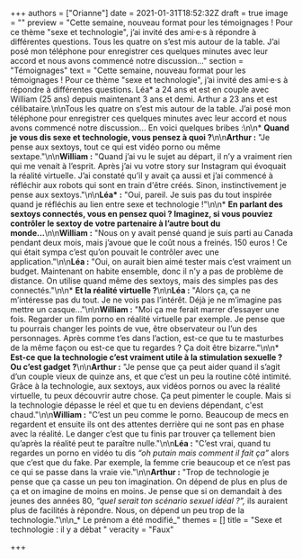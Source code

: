 +++
authors = ["Orianne"]
date = 2021-01-31T18:52:32Z
draft = true
image = ""
preview = "Cette semaine, nouveau format pour les témoignages ! Pour ce thème \"sexe et technologie\", j’ai invité des ami·e·s à répondre à différentes questions. Tous les quatre on s’est mis autour de la table. J’ai posé mon téléphone pour enregistrer ces quelques minutes avec leur accord et nous avons commencé notre discussion..."
section = "Témoignages"
text = "Cette semaine, nouveau format pour les témoignages ! Pour ce thème \"sexe et technologie\", j’ai invité des ami·e·s à répondre à différentes questions. Léa* a 24 ans et est en couple avec William (25 ans) depuis maintenant 3 ans et demi. Arthur a 23 ans et est célibataire.\n\nTous les quatre on s’est mis autour de la table. J’ai posé mon téléphone pour enregistrer ces quelques minutes avec leur accord et nous avons commencé notre discussion... En voici quelques bribes :\n\n* **Quand je vous dis sexe et technologie, vous pensez à quoi ?**\n\n**Arthur :** \"Je pense aux sextoys, tout ce qui est vidéo porno ou même sextape.\"\n\n**William :** \"Quand j’ai vu le sujet au départ, il n’y a vraiment rien qui me venait à l’esprit. Après j’ai vu votre story sur Instagram qui évoquait la réalité virtuelle. J’ai constaté qu’il y avait ça aussi et j’ai commencé à réfléchir aux robots qui sont en train d'être créés. Sinon, instinctivement je pense aux sextoys.\"\n\n**Léa* :** \"Oui, pareil. Je suis pas du tout inspirée quand je réfléchis au lien entre sexe et technologie !\"\n\n* **En parlant des sextoys connectés, vous en pensez quoi ? Imaginez, si vous pouviez contrôler le sextoy de votre partenaire à l’autre bout du monde...**\n\n**William :** \"Nous on y avait pensé quand je suis parti au Canada pendant deux mois, mais j’avoue que le coût nous a freinés. 150 euros ! Ce qui était sympa c’est qu’on pouvait le contrôler avec une application.\"\n\n**Léa :** \"Oui, on aurait bien aimé tester mais c’est vraiment un budget. Maintenant on habite ensemble, donc il n'y a pas de problème de distance. On utilise quand même des sextoys, mais des simples pas des connectés.\"\n\n* **Et la réalité virtuelle ?**\n\n**Léa :** \"Alors ça, ça ne m’intéresse pas du tout. Je ne vois pas l’intérêt. Déjà je ne m’imagine pas mettre un casque...\"\n\n**William :** \"Moi ça me ferait marrer d’essayer une fois. Regarder un film porno en réalité virtuelle par exemple. Je pense que tu pourrais changer les points de vue, être observateur ou l’un des personnages. Après comme t’es dans l’action, est-ce que tu te masturbes de la même façon ou est-ce que tu regardes ? Ça doit être bizarre.\"\n\n* **Est-ce que la technologie c’est vraiment utile à la stimulation sexuelle ? Ou c’est gadget ?**\n\n**Arthur :** \"Je pense que ça peut aider quand il s’agit d’un couple vieux de quinze ans, et que c’est un peu la routine côté intimité. Grâce à la technologie, aux sextoys, aux vidéos pornos ou avec la réalité virtuelle, tu peux découvrir autre chose. Ça peut pimenter le couple. Mais si la technologie dépasse le réel et que tu en deviens dépendant, c'est chaud.\"\n\n**William :** \"C’est un peu comme le porno. Beaucoup de mecs en regardent et ensuite ils ont des attentes derrière qui ne sont pas en phase avec la réalité. Le danger c’est que tu finis par trouver ça tellement bien qu’après la réalité peut te paraître nulle.\"\n\n**Léa :** \"C’est vrai, quand tu regardes un porno en vidéo tu dis _&ldquo;oh putain mais comment il fait ça&rdquo;_ alors que c’est que du fake. Par exemple, la femme crie beaucoup et ce n’est pas ce qui se passe dans la vraie vie.\"\n\n**Arthur :** \"Trop de technologie je pense que ça casse un peu ton imagination. On dépend de plus en plus de ça et on imagine de moins en moins. Je pense que si on demandait à des jeunes des années 80, _&ldquo;quel serait ton scénario sexuel idéal ?&rdquo;,_ ils auraient plus de facilités à répondre. Nous, on dépend un peu trop de la technologie.\"\n\n_&ast; Le prénom a été modifié_"
themes = []
title = "Sexe et technologie  : il y a débat "
veracity = "Faux"

+++
